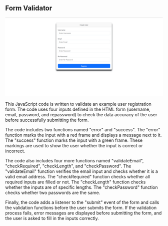 ## Form Validator 

![formValidator](https://github.com/mock3ng/Frontend-Challenge/blob/Form-Validator/form-validator.png)

This JavaScript code is written to validate an example user registration form. The code uses four inputs defined in the HTML form (username, email, password, and repassword) to check the data accuracy of the user before successfully submitting the form.

The code includes two functions named "error" and "success". The "error" function marks the input with a red frame and displays a message next to it. The "success" function marks the input with a green frame. These markings are used to show the user whether the input is correct or incorrect.

The code also includes four more functions named "validateEmail", "checkRequired", "checkLength", and "checkPassword". The "validateEmail" function verifies the email input and checks whether it is a valid email address. The "checkRequired" function checks whether all required inputs are filled or not. The "checkLength" function checks whether the inputs are of specific lengths. The "checkPassword" function checks whether two passwords are the same.

Finally, the code adds a listener to the "submit" event of the form and calls the validation functions before the user submits the form. If the validation process fails, error messages are displayed before submitting the form, and the user is asked to fill in the inputs correctly.
